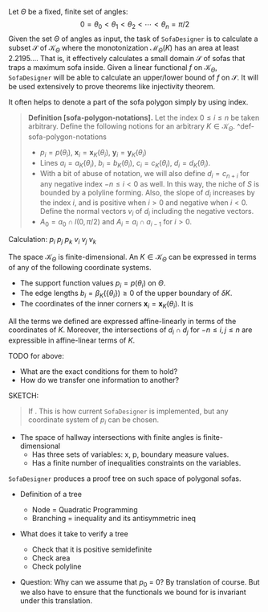 Let $\Theta$ be a fixed, finite set of angles:
$$
0 = \theta_0 < \theta_1 < \theta_2 < \cdots < \theta_n = \pi/2
$$
Given the set $\Theta$ of angles as input, the task of `SofaDesigner` is to calculate a subset $\mathcal{S}$ of $\mathcal{K}_\Theta$ where the monotonization $\mathcal{M}_\Theta(K)$ has an area at least $2.2195\dots$.  That is, it effectively calculates a small domain $\mathcal{S}$ of sofas that traps a maximum sofa inside. Given a linear functional $f$ on $\mathcal{K}_\Theta$, `SofaDesigner` will be able to calculate an upper/lower bound of $f$ on $\mathcal{S}$. It will be used extensively to prove theorems like injectivity theorem.

It often helps to denote a part of the sofa polygon simply by using index.

> __Definition [sofa-polygon-notations].__ Let the index $0 \leq i \leq n$ be taken arbitrary. Define the following notions for an arbitrary $K \in \mathcal{K}_\Theta$. ^def-sofa-polygon-notations
> 
> - $p_i = p(\theta_i)$, $\mathbf{x}_i = \mathbf{x}_K(\theta_i)$, $\mathbf{y}_i = \mathbf{y}_K(\theta_i)$
> - Lines $a_i = a_K(\theta_i)$, $b_i = b_K(\theta_i)$, $c_i = c_K(\theta_i)$, $d_i = d_K(\theta_i)$.
> - With a bit of abuse of notation, we will also define $d_i = c_{n + i}$ for any negative index $-n \leq i < 0$ as well. In this way, the niche of $S$ is bounded by a polyline forming. Also, the slope of $d_i$ increases by the index $i$, and is positive when $i > 0$ and negative when $i < 0$. Define the normal vectors $v_i$ of $d_i$ including the negative vectors.
> - $A_0 = a_0 \cap l(0, \pi/2)$ and $A_i = a_{i} \cap a_{i-1}$ for $i > 0$.

Calculation:
$p_i$ $p_j$ $p_k$ $v_i$ $v_j$ $v_k$



The space $\mathcal{K}_\Theta$ is finite-dimensional. An $K \in \mathcal{K}_\Theta$ can be expressed in terms of any of the following coordinate systems.
- The support function values $p_i = p(\theta_i)$ on $\Theta$.
- The edge lengths $b_i = \beta_K(\left\{ \theta_i \right\}) \geq 0$ of the upper boundary of $\delta K$.
- The coordinates of the inner corners $\mathbf{x}_i = \mathbf{x}_K(\theta_i)$.
It is 

All the terms we defined are expressed affine-linearly in terms of the coordinates of $K$. Moreover, the intersections of $d_i \cap d_j$ for $-n \leq i, j \leq n$ are expressible in affine-linear terms of $K$. 

TODO for above:
- What are the exact conditions for them to hold?
- How do we transfer one information to another?

SKETCH:
> If . This is how current `SofaDesigner` is implemented, but any coordinate system of $p_i$ can be chosen. 


- The space of hallway intersections with finite angles is finite-dimensional
	- Has three sets of variables: x, p, boundary measure values.
	- Has a finite number of inequalities constraints on the variables.

`SofaDesigner` produces a proof tree on such space of polygonal sofas.
- Definition of a tree
	- Node = Quadratic Programming
	- Branching = inequality and its antisymmetric ineq 

- What does it take to verify a tree
	- Check that it is positive semidefinite
	- Check area
	- Check polyline

- Question: Why can we assume that $p_0$ = 0? By translation of course. But we also have to ensure that the functionals we bound for is invariant under this translation.